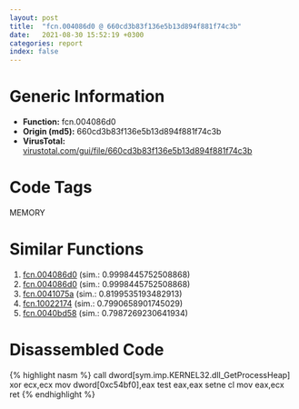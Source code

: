 ```yaml
---
layout: post
title:  "fcn.004086d0 @ 660cd3b83f136e5b13d894f881f74c3b"
date:   2021-08-30 15:52:19 +0300
categories: report
index: false
---
```


# Generic Information
- **Function:** fcn.004086d0
- **Origin (md5):** 660cd3b83f136e5b13d894f881f74c3b
- **VirusTotal:** [virustotal.com/gui/file/660cd3b83f136e5b13d894f881f74c3b][virustotal_ref]

# Code Tags
<span class="tag" id="MEMORY">MEMORY</span>


# Similar Functions

1. [fcn.004086d0][similar_1_ref] (sim.: 0.9998445752508868)
2. [fcn.004086d0][similar_2_ref] (sim.: 0.9998445752508868)
3. [fcn.0041075a][similar_3_ref] (sim.: 0.8199535193482913)
4. [fcn.10022174][similar_4_ref] (sim.: 0.7990658901745029)
5. [fcn.0040bd58][similar_5_ref] (sim.: 0.7987269230641934)


# Disassembled Code

{% highlight nasm %}
call dword[sym.imp.KERNEL32.dll_GetProcessHeap]
xor ecx,ecx
mov dword[0xc54bf0],eax
test eax,eax
setne cl
mov eax,ecx
ret 
{% endhighlight %}


[similar_1_ref]: /report/fcn.004086d0@05b2df012ca643e48165b13c69ab624a
[similar_2_ref]: /report/fcn.004086d0@2e698ad2e4533da1e15505044f6a0124
[similar_3_ref]: /report/fcn.0041075a@005749adc53bec68c5dcf611d5cac450
[similar_4_ref]: /report/fcn.10022174@3785b40cea34bd176ce2c160dcf987f8
[similar_5_ref]: /report/fcn.0040bd58@4e7335a256154dbc07a5bd862e9622fe
[virustotal_ref]: https://www.virustotal.com/gui/file/660cd3b83f136e5b13d894f881f74c3b